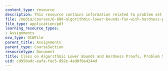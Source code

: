 ```yaml
---
content_type: resource
description: This resource contains information related to problem set 3 solutions.
file: /media/courses/6-890-algorithmic-lower-bounds-fun-with-hardness-proofs-fall-2014/cd950adceafafac5d92e4ad0f0e4244d_MIT6_890F14_ps3-solutions.pdf
file_type: application/pdf
learning_resource_types:
- Assignments
ocw_type: OCWFile
parent_title: Assignments
parent_type: CourseSection
resourcetype: Document
title: Class on Algorithmic Lower Bounds and Hardness Proofs, Problem Set 3 Solutions
uid: cd950adc-eafa-fac5-d92e-4ad0f0e4244d
---
```

